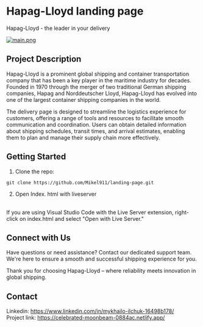# Hapag-Lloyd landing page

Hapag-Lloyd - the leader in your delivery

[![main.png](https://i.postimg.cc/qqrktLmS/main.png)](https://postimg.cc/7GBvdgrn)

## Project Description

Hapag-Lloyd is a prominent global shipping and container transportation company that has been a key player in the maritime industry for decades. 
Founded in 1970 through the merger of two traditional German shipping companies, Hapag and Norddeutscher Lloyd, Hapag-Lloyd has evolved into one of the largest container shipping companies in the world.

The delivery page is designed to streamline the logistics experience for customers, offering a range of tools and resources to facilitate smooth communication and coordination. 
Users can obtain detailed information about shipping schedules, transit times, and arrival estimates, enabling them to plan and manage their supply chain more effectively.

## Getting Started

1. Clone the repo:
```
git clone https://github.com/Mikel911/landing-page.git
```

2. Open Index. html with liveserver
</br>
If you are using Visual Studio Code with the Live Server extension, right-click on index.html and select "Open with Live Server."

## Connect with Us

Have questions or need assistance? Contact our dedicated support team. We're here to ensure a smooth and successful shipping experience for you.

Thank you for choosing Hapag-Lloyd – where reliability meets innovation in global shipping.

## Contact

Linkedin: https://www.linkedin.com/in/mykhailo-ilchuk-16498b178/
</br>
Project link: https://celebrated-moonbeam-0884ac.netlify.app/
